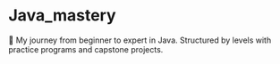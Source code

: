 # Java_mastery
🚀 My journey from beginner to expert in Java. Structured by levels with practice programs and capstone projects.

